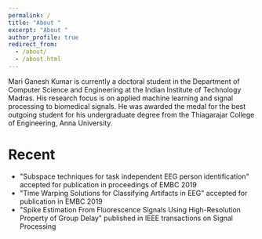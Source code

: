 ```yaml
---
permalink: /
title: "About "
excerpt: "About "
author_profile: true
redirect_from: 
  - /about/
  - /about.html
---
```


Mari Ganesh Kumar is currently a doctoral student in the Department of Computer Science and Engineering at the Indian Institute of Technology Madras. His research focus is on applied machine learning and signal processing to biomedical signals. He was awarded the medal for the best outgoing student for his undergraduate degree from the Thiagarajar College of Engineering, Anna University.


Recent
======
* "Subspace techniques for task independent EEG person identification" accepted for publication in proceedings of EMBC 2019
* "Time Warping Solutions for Classifying Artifacts in EEG" accepted for publication in EMBC 2019
* "Spike Estimation From Fluorescence Signals Using High-Resolution Property of Group Delay" published in IEEE transactions on Signal Processing